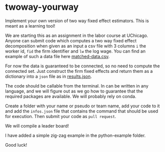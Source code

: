 # twoway-yourway
Implement your own version of two way fixed effect estimators. This is meant as a learning tool!

We are starting this as an assignment in the labor course at UChicago. Anyone can submit code which computes a two way fixed effect decomposition when given as an input a csv file with 3 columns `i` the worker id, `fid` the firm identifier and `lw` the log wage. You can find an example of such a data file here [matched-data.csv](data/matched-data.csv).  

For now the data is guaranteed to be connected, so no need to compute the connected set. Just construct the firm fixed effects and return them as a dictionary into a `json` file as in [results.json](sample-python/results.json).

The code should be callable from the terminal. In can be written in any language, and we will figure out as we go how to guarantee that the required packages are available. We will probably rely on conda.

Create a folder with your name or pseudo or team name, add your code to it and add the `infos.json` file that contains the command that should be used for execution. Then submit your code as `pull request`. 

We will compile a leader board!

I have added a simple zig-zag example in the python-example folder.

Good luck!

